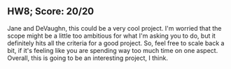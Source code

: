 ## HW8; Score: 20/20

Jane and DeVaughn, this could be a very cool project. I'm worried that the scope might be a little too ambitious for what I'm asking you to do, but it definitely hits all the criteria for a good project. So, feel free to scale back a bit, if it's feeling like you are spending way too much time on one aspect. Overall, this is going to be an interesting project, I think.
